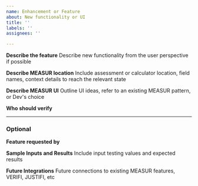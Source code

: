 ```yaml
---
name: Enhancement or Feature
about: New functionality or UI
title: ''
labels: ''
assignees: ''

---
```


**Describe the feature**
Describe new functionality from the user perspective if possible

**Describe MEASUR location**
Include assessment or calculator location, field names, context details to reach the relevant state

**Describe MEASUR UI**
Outline UI ideas, refer to an existing MEASUR pattern, or Dev's choice

**Who should verify**

---
### Optional
**Feature requested by**

**Sample Inputs and Results**
Include input testing values and expected results

**Future Integrations**
Future connections to existing MEASUR features, VERIFI, JUSTIFI, etc
